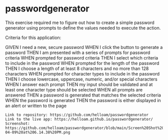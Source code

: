 # passwordgenerator

This exercise required me to figure out how to create a simple password generator using prompts to define the values needed to execute the action.

Criteria for this application:

GIVEN I need a new, secure password
WHEN I click the button to generate a password
THEN I am presented with a series of prompts for password criteria
WHEN prompted for password criteria
THEN I select which criteria to include in the password
WHEN prompted for the length of the password
THEN I choose a length of at least 8 characters and no more than 128 characters
WHEN prompted for character types to include in the password
THEN I choose lowercase, uppercase, numeric, and/or special characters
WHEN I answer each prompt
THEN my input should be validated and at least one character type should be selected
WHEN all prompts are answered
THEN a password is generated that matches the selected criteria
WHEN the password is generated
THEN the password is either displayed in an alert or written to the page
```
Link to repository: https://github.com/helloam/passwordgenerator
Link to the live app: https://helloam.github.io/passwordgenerator/
Screenshot: https://github.com/helloam/passwordgenerator/blob/main/Screen%20Shot%202021-04-09%20at%206.14.38%20PM.png
